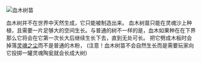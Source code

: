 ![血木树苗](block:betterwithmods:blood_sapling)

血木树并不在世界中天然生成，它只能被制造出来。 血木树苗只能在灵魂沙上种植，且需要一片足够大的空间生长。与普通的树不一样的是，血木如果种在在下界那么它将会在它第一次长大后继续生长下去，直到无处可长。
把它劈成木板时会掉落[灵魂之尘](../items/soul_dust.md)而不是普通的木粉，
(注意！血木树苗不会自然生长而是需要玩家向它投掷一罐灵魂陶瓮就会长成大树)